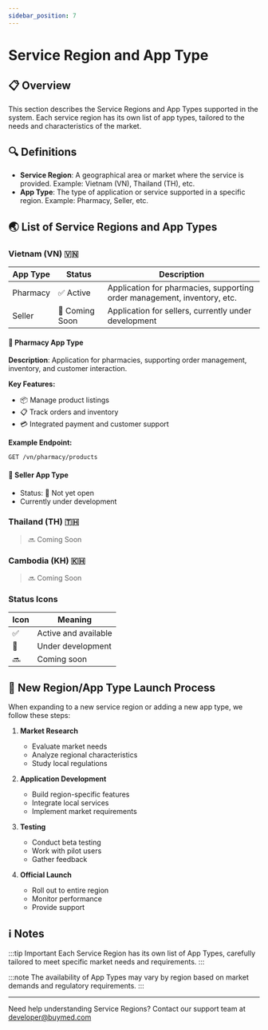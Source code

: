 ```yaml
---
sidebar_position: 7
---
```


# Service Region and App Type

## 📋 Overview

This section describes the Service Regions and App Types supported in the system. Each service region has its own list of app types, tailored to the needs and characteristics of the market.

## 🔍 Definitions

- **Service Region**: A geographical area or market where the service is provided. Example: Vietnam (VN), Thailand (TH), etc.
- **App Type**: The type of application or service supported in a specific region. Example: Pharmacy, Seller, etc.

## 🌏 List of Service Regions and App Types

### Vietnam (VN) 🇻🇳

| App Type | Status | Description |
|----------|---------|-------------|
| Pharmacy | ✅ Active | Application for pharmacies, supporting order management, inventory, etc. |
| Seller | 🚧 Coming Soon | Application for sellers, currently under development |

#### 💊 Pharmacy App Type

**Description**: Application for pharmacies, supporting order management, inventory, and customer interaction.

**Key Features:**
- 📦 Manage product listings
- 📋 Track orders and inventory
- 💳 Integrated payment and customer support

**Example Endpoint:**
```http
GET /vn/pharmacy/products
```

#### 🏪 Seller App Type
- Status: 🚧 Not yet open
- Currently under development

### Thailand (TH) 🇹🇭
> 🔜 Coming Soon

### Cambodia (KH) 🇰🇭
> 🔜 Coming Soon

### Status Icons
| Icon | Meaning |
|------|----------|
| ✅ | Active and available |
| 🚧 | Under development |
| 🔜 | Coming soon |

## 🚀 New Region/App Type Launch Process

When expanding to a new service region or adding a new app type, we follow these steps:

1. **Market Research**
   - Evaluate market needs
   - Analyze regional characteristics
   - Study local regulations

2. **Application Development**
   - Build region-specific features
   - Integrate local services
   - Implement market requirements

3. **Testing**
   - Conduct beta testing
   - Work with pilot users
   - Gather feedback

4. **Official Launch**
   - Roll out to entire region
   - Monitor performance
   - Provide support

## ℹ️ Notes

:::tip Important
Each Service Region has its own list of App Types, carefully tailored to meet specific market needs and requirements.
:::

:::note
The availability of App Types may vary by region based on market demands and regulatory requirements.
:::

---

Need help understanding Service Regions? Contact our support team at [developer@buymed.com](mailto:developer@buymed.com) 